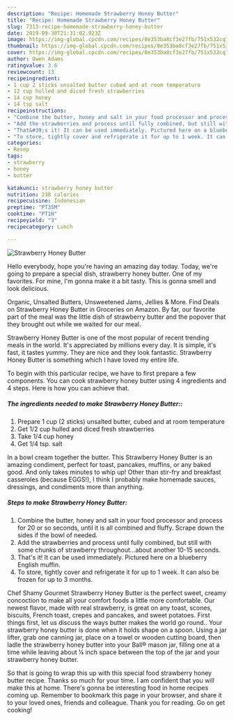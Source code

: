 ```yaml
---
description: "Recipe: Homemade Strawberry Honey Butter"
title: "Recipe: Homemade Strawberry Honey Butter"
slug: 7313-recipe-homemade-strawberry-honey-butter
date: 2019-09-30T21:31:02.923Z
image: https://img-global.cpcdn.com/recipes/0e353ba8cf3e27fb/751x532cq70/strawberry-honey-butter-recipe-main-photo.jpg
thumbnail: https://img-global.cpcdn.com/recipes/0e353ba8cf3e27fb/751x532cq70/strawberry-honey-butter-recipe-main-photo.jpg
cover: https://img-global.cpcdn.com/recipes/0e353ba8cf3e27fb/751x532cq70/strawberry-honey-butter-recipe-main-photo.jpg
author: Owen Adams
ratingvalue: 3.6
reviewcount: 13
recipeingredient:
- 1 cup 2 sticks unsalted butter cubed and at room temperature
- 12 cup hulled and diced fresh strawberries
- 14 cup honey
- 14 tsp salt
recipeinstructions:
- "Combine the butter, honey and salt in your food processor and process for 20 or so seconds, until it is all combined and fluffy. Scrape down the sides if the bowl of needed."
- "Add the strawberries and process until fully combined, but still with some chunks of strawberry throughout...about another 10-15 seconds."
- "That&#39;s it! It can be used immediately. Pictured here on a blueberry English muffin."
- "To store, tightly cover and refrigerate it for up to 1 week. It can also be frozen for up to 3 months."
categories:
- Resep
tags:
- strawberry
- honey
- butter

katakunci: strawberry honey butter
nutrition: 238 calories
recipecuisine: Indonesian
preptime: "PT35M"
cooktime: "PT1H"
recipeyield: "3"
recipecategory: Lunch

---
```



![Strawberry Honey Butter](https://img-global.cpcdn.com/recipes/0e353ba8cf3e27fb/751x532cq70/strawberry-honey-butter-recipe-main-photo.jpg)

Hello everybody, hope you're having an amazing day today. Today, we're going to prepare a special dish, strawberry honey butter. One of my favorites. For mine, I'm gonna make it a bit tasty. This is gonna smell and look delicious.

Organic, Unsalted Butters, Unsweetened Jams, Jellies &amp; More. Find Deals on Strawberry Honey Butter in Groceries on Amazon. By far, our favorite part of the meal was the little dish of strawberry butter and the popover that they brought out while we waited for our meal.

Strawberry Honey Butter is one of the most popular of recent trending meals in the world. It's appreciated by millions every day. It is simple, it's fast, it tastes yummy. They are nice and they look fantastic. Strawberry Honey Butter is something which I have loved my entire life.


To begin with this particular recipe, we have to first prepare a few components. You can cook strawberry honey butter using 4 ingredients and 4 steps. Here is how you can achieve that.

##### The ingredients needed to make Strawberry Honey Butter::

1. Prepare 1 cup (2 sticks) unsalted butter, cubed and at room temperature
1. Get 1/2 cup hulled and diced fresh strawberries
1. Take 1/4 cup honey
1. Get 1/4 tsp. salt


In a bowl cream together the butter. This Strawberry Honey Butter is an amazing condiment, perfect for toast, pancakes, muffins, or any baked good. And only takes minutes to whip up! Other than stir-fry and breakfast casseroles (because EGGS!), I think I probably make homemade sauces, dressings, and condiments more than anything. 

##### Steps to make Strawberry Honey Butter:

1. Combine the butter, honey and salt in your food processor and process for 20 or so seconds, until it is all combined and fluffy. Scrape down the sides if the bowl of needed.
1. Add the strawberries and process until fully combined, but still with some chunks of strawberry throughout...about another 10-15 seconds.
1. That&#39;s it! It can be used immediately. Pictured here on a blueberry English muffin.
1. To store, tightly cover and refrigerate it for up to 1 week. It can also be frozen for up to 3 months.


Chef Shamy Gourmet Strawberry Honey Butter is the perfect sweet, creamy concoction to make all your comfort foods a little more comfortable. Our newest flavor, made with real strawberry, is great on any toast, scones, biscuits, French toast, crepes and pancakes, and sweet potatoes. First things first, let us discuss the ways butter makes the world go round.. Your strawberry honey butter is done when it holds shape on a spoon. Using a jar lifter, grab one canning jar, place on a towel or wooden cutting board, then ladle the strawberry honey butter into your Ball® mason jar, filling one at a time while leaving about ¼ inch space between the top of the jar and your strawberry honey butter. 

So that is going to wrap this up with this special food strawberry honey butter recipe. Thanks so much for your time. I am confident that you will make this at home. There's gonna be interesting food in home recipes coming up. Remember to bookmark this page in your browser, and share it to your loved ones, friends and colleague. Thank you for reading. Go on get cooking!
